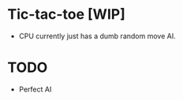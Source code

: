 Tic-tac-toe [WIP]
=================

- CPU currently just has a dumb random move AI.

TODO
====

- Perfect AI